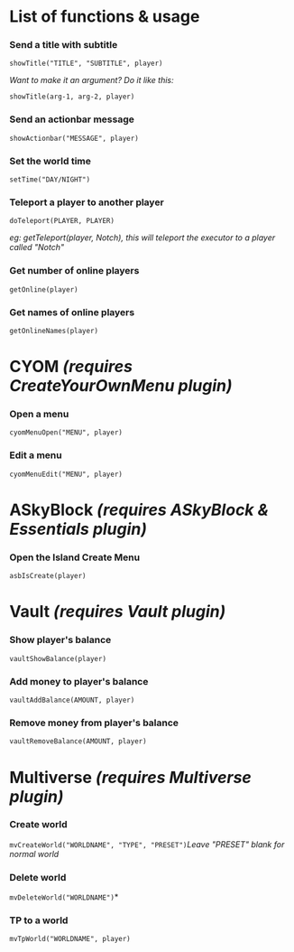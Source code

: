 # List of functions & usage

### Send a title with subtitle

```showTitle("TITLE", "SUBTITLE", player)```

*Want to make it an argument? Do it like this:*

```showTitle(arg-1, arg-2, player)```

### Send an actionbar message

```showActionbar("MESSAGE", player)```

### Set the world time

```setTime("DAY/NIGHT")```

### Teleport a player to another player

```doTeleport(PLAYER, PLAYER)```

*eg: getTeleport(player, Notch), this will teleport the executor to a player called "Notch"*

### Get number of online players

```getOnline(player)```

### Get names of online players

```getOnlineNames(player)```

# CYOM *(requires CreateYourOwnMenu plugin)*

### Open a menu

```cyomMenuOpen("MENU", player)```

### Edit a menu

```cyomMenuEdit("MENU", player)```


# ASkyBlock *(requires ASkyBlock & Essentials plugin)*

### Open the Island Create Menu

```asbIsCreate(player)```

# Vault *(requires Vault plugin)*

### Show player's balance

```vaultShowBalance(player)```

### Add money to player's balance

```vaultAddBalance(AMOUNT, player)```

### Remove money from player's balance

```vaultRemoveBalance(AMOUNT, player)```

# Multiverse *(requires Multiverse plugin)*

### Create world

```mvCreateWorld("WORLDNAME", "TYPE", "PRESET")```*Leave "PRESET" blank for normal world*

### Delete world

```mvDeleteWorld("WORLDNAME")```*

### TP to a world

```mvTpWorld("WORLDNAME", player)```

